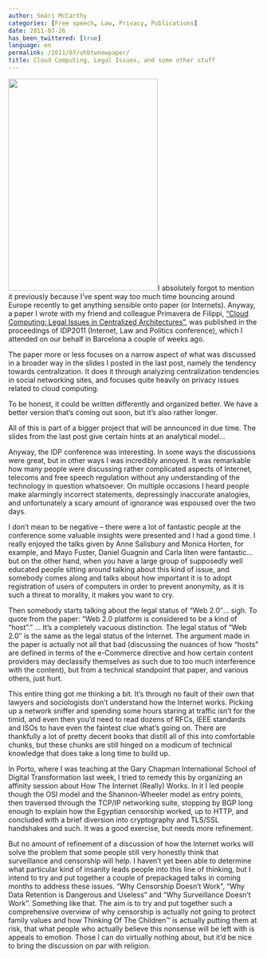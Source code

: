 ```yaml
---
author: Smári McCarthy
categories: [Free speech, Law, Privacy, Publications]
date: 2011-07-26
has_been_twittered: [true]
language: en
permalink: /2011/07/ohbtwnewpaper/
title: Cloud Computing, Legal Issues, and some other stuff
---
```

<p class="wp-flattr-button">
  <a class="FlattrButton" style="display:none;" href="http://www.smarimccarthy.is/2011/07/ohbtwnewpaper/" title="Cloud Computing, Legal Issues, and some other stuff" rev="flattr;uid:smarimc;language:en_GB;category:text;button:compact;">I absolutely forgot to mention it previously because I've spent way too much time bouncing around Europe recently to get anything sensible onto paper (or Internets). Anyway, a paper I wrote with my friend and colleague Primavera de Filippi, "Cloud Computing: Legal Issues in Centralized Architectures", was published in the proceedings of IDP2011 (Internet, Law and Politics conference), which I attended on our behalf in Barcelona a couple of weeks ago. The paper more or less focuses on a narrow aspect of what was discussed in a broader way in the slides I posted in the last post, namely the tendency towards centralization. It does it through analyzing centralization tendencies in social networking sites, and focuses quite heavily on privacy issues related to cloud computing. To be honest, it could be written differently and organized better. We have a better version that's coming out soon, but it's also rather longer. All of this is part of a bigger project that will be announced in due time. The slid</a>
</p>

<img class="alignright" title="IDP2011" src="http://edcp.uoc.edu/img/idp2011_proceedings.png" alt="" width="300" height="424" />I absolutely forgot to mention it previously because I&#8217;ve spent way too much time bouncing around Europe recently to get anything sensible onto paper (or Internets). Anyway, a paper I wrote with my friend and colleague Primavera de Filippi, [&#8220;Cloud Computing: Legal Issues in Centralized Architectures&#8221;][1], was published in the proceedings of IDP2011 (Internet, Law and Politics conference), which I attended on our behalf in Barcelona a couple of weeks ago.

The paper more or less focuses on a narrow aspect of what was discussed in a broader way in the slides I posted in the last post, namely the tendency towards centralization. It does it through analyzing centralization tendencies in social networking sites, and focuses quite heavily on privacy issues related to cloud computing.

To be honest, it could be written differently and organized better. We have a better version that&#8217;s coming out soon, but it&#8217;s also rather longer.

All of this is part of a bigger project that will be announced in due time. The slides from the last post give certain hints at an analytical model&#8230;

Anyway, the IDP conference was interesting. In some ways the discussions were great, but in other ways I was incredibly annoyed. It was remarkable how many people were discussing rather complicated aspects of Internet, telecoms and free speech regulation without any understanding of the technology in question whatsoever. On multiple occasions I heard people make alarmingly incorrect statements, depressingly inaccurate analogies, and unfortunately a scary amount of ignorance was espoused over the two days.

I don&#8217;t mean to be negative &#8211; there were a lot of fantastic people at the conference some valuable insights were presented and I had a good time. I really enjoyed the talks given by Anne Salisbury and Monica Horten, for example, and Mayo Fuster, Daniel Guagnin and Carla Ilten were fantastic&#8230; but on the other hand, when you have a large group of supposedly well educated people sitting around talking about this kind of issue, and somebody comes along and talks about how important it is to adopt registration of users of computers in order to prevent anonymity, as it is such a threat to morality, it makes you want to cry.

Then somebody starts talking about the legal status of &#8220;Web 2.0&#8243;&#8230; sigh. To quote from the paper: &#8220;Web 2.0 platform is considered to be a kind of “host”.&#8221; &#8230; It&#8217;s a completely vacuous distinction. The legal status of &#8220;Web 2.0&#8243; is the same as the legal status of the Internet. The argument made in the paper is actually not all that bad (discussing the nuances of how &#8220;hosts&#8221; are defined in terms of the e-Commerce directive and how certain content providers may declassify themselves as such due to too much interference with the content), but from a technical standpoint that paper, and various others, just hurt.

This entire thing got me thinking a bit. It&#8217;s through no fault of their own that lawyers and sociologists don&#8217;t understand how the Internet works. Picking up a network sniffer and spending some hours staring at traffic isn&#8217;t for the timid, and even then you&#8217;d need to read dozens of RFCs, IEEE standards and ISOs to have even the faintest clue what&#8217;s going on. There are thankfully a lot of pretty decent books that distill all of this into comfortable chunks, but these chunks are still hinged on a modicum of technical knowledge that does take a long time to build up.

In Porto, where I was teaching at the Gary Chapman International School of Digital Transformation last week, I tried to remedy this by organizing an affinity session about How The Internet (Really) Works. In it I led people though the OSI model and the Shannon-Wheeler model as entry points, then traversed through the TCP/IP networking suite, stopping by BGP long enough to explain how the Egyptian censorship worked, up to HTTP, and concluded with a brief diversion into cryptography and TLS/SSL handshakes and such. It was a good exercise, but needs more refinement.

But no amount of refinement of a discussion of how the Internet works will solve the problem that some people still very honestly think that surveillance and censorship will help. I haven&#8217;t yet been able to determine what particular kind of insanity leads people into this line of thinking, but I intend to try and put together a couple of prepackaged talks in coming months to address these issues. &#8220;Why Censorship Doesn&#8217;t Work&#8221;, &#8220;Why Data Retention is Dangerous and Useless&#8221; and &#8220;Why Surveillance Doesn&#8217;t Work&#8221;. Something like that. The aim is to try and put together such a comprehensive overview of why censorship is actually not going to protect family values and how Thinking Of The Children™ is actually putting them at risk, that what people who actually believe this nonsense will be left with is appeals to emotion. Those I can do virtually nothing about, but it&#8217;d be nice to bring the discussion on par with religion.

 [1]: http://edcp.uoc.edu/symposia/idp2011/proceedings/?lang=en
